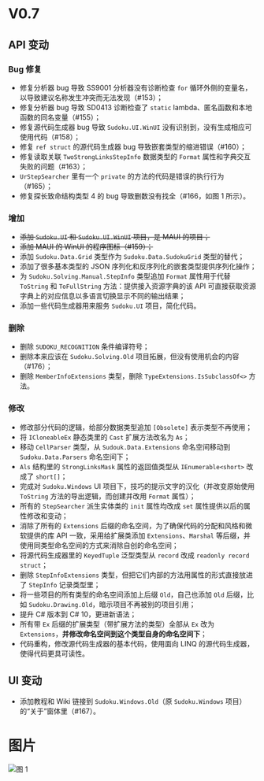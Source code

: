 ﻿# V0.7
## API 变动

### Bug 修复

* 修复分析器 bug 导致 SS9001 分析器没有诊断检查 `for` 循环外侧的变量名，以导致建议名称发生冲突而无法发现（#153）；
* 修复分析器 bug 导致 SD0413 诊断检查了 `static` lambda、匿名函数和本地函数的同名变量（#155）；
* 修复源代码生成器 bug 导致 `Sudoku.UI.WinUI` 没有识别到，没有生成相应可使用代码（#158）；
* 修复 `ref struct` 的源代码生成器 bug 导致嵌套类型的缩进错误（#160）；
* 修复读取关联 `TwoStrongLinksStepInfo` 数据类型的 `Format` 属性和字典交互失败的问题（#163）；
* `UrStepSearcher` 里有一个 `private` 的方法的代码是错误的执行行为（#165）；
* 修复探长致命结构类型 4 的 bug 导致删数没有找全（#166，如图 1 所示）。

### 增加

* ~~添加 `Sudoku.UI` 和 `Sudoku.UI.WinUI` 项目，是 MAUI 的项目；~~
* ~~添加 MAUI 的 WinUI 的程序图标（#159）；~~
* 添加 `Sudoku.Data.Grid` 类型作为 `Sudoku.Data.SudokuGrid` 类型的替代；
* 添加了很多基本类型的 JSON 序列化和反序列化的嵌套类型提供序列化操作；
* 为 `Sudoku.Solving.Manual.StepInfo` 类型追加 `Format` 属性用于代替 `ToString` 和 `ToFullString` 方法：提供接入资源字典的该 API 可直接获取资源字典上的对应信息以多语言切换显示不同的输出结果；
* 添加一些代码生成器用来服务 `Sudoku.UI` 项目，简化代码。

### 删除

* 删除 `SUDOKU_RECOGNITION` 条件编译符号；
* 删除本来应该在 `Sudoku.Solving.Old` 项目拓展，但没有使用机会的内容（#176）；
* 删除 `MemberInfoExtensions` 类型，删除 `TypeExtensions.IsSubclassOf<>` 方法。

### 修改

* 修改部分代码的逻辑，给部分数据类型追加 `[Obsolete]` 表示类型不再使用；
* 将 `ICloneableEx` 静态类里的 `Cast` 扩展方法改名为 `As`；
* 移动 `CellParser` 类型，从 `Sudouk.Data.Extensions` 命名空间移动到 `Sudoku.Data.Parsers` 命名空间下；
* `Als` 结构里的 `StrongLinksMask` 属性的返回值类型从 `IEnumerable<short>` 改成了 `short[]`；
* 完成对 `Sudoku.Windows` UI 项目下，技巧的提示文字的汉化（并改变原始使用 `ToString` 方法的导出逻辑，而创建并改用 `Format` 属性）；
* 所有的 `StepSearcher` 派生实体类的 `init` 属性均改成 `set` 属性提供以后的属性修改和变动；
* 消除了所有的 `Extensions` 后缀的命名空间，为了确保代码的分配和风格和微软提供的库 API 一致，采用给扩展类添加 `Extensions`、`Marshal` 等后缀，并使用同类型命名空间的方式来消除自创的命名空间；
* 将源代码生成器里的 `KeyedTuple` 泛型类型从 `record` 改成 `readonly record struct`；
* 删除 `StepInfoExtensions` 类型，但把它们内部的方法用属性的形式直接放进了 `StepInfo` 记录类型里；
* 将一些项目的所有类型的命名空间添加上后缀 `Old`，自己也添加 `Old` 后缀，比如 `Sudoku.Drawing.Old`，暗示项目不再被别的项目引用；
* 提升 C# 版本到 C# 10，更进新语法；
* 所有带 `Ex` 后缀的扩展类型（带扩展方法的类型）全部从 `Ex` 改为 `Extensions`，**并修改命名空间到这个类型自身的命名空间下**；
* 代码重构，修改源代码生成器的基本代码，使用面向 LINQ 的源代码生成器，使得代码更具可读性。

## UI 变动

* 添加教程和 Wiki 链接到 `Sudoku.Windows.Old`（原 `Sudoku.Windows` 项目）的“关于”窗体里（#167）。

# 图片

![图 1](https://user-images.githubusercontent.com/23616315/130937553-88ed0036-dd28-4c62-b52e-78c06aba3abe.png "图 1.png")
